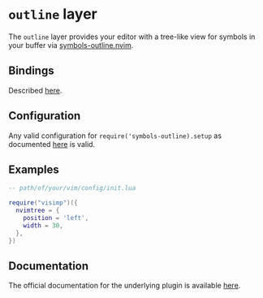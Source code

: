 # `outline` layer

The `outline` layer provides your editor with a tree-like view for symbols in
your buffer via
[symbols-outline.nvim](https://github.com/simrat39/symbols-outline.nvim).

## Bindings

Described
[here](https://github.com/simrat39/symbols-outline.nvim#configuration).

## Configuration

Any valid configuration for `require('symbols-outline).setup` as documented
[here](https://github.com/simrat39/symbols-outline.nvim#configuration) is valid.

## Examples

```lua
-- path/of/your/vim/config/init.lua

require("visimp")({
  nvimtree = {
    position = 'left',
    width = 30,
  },
})
```

## Documentation

The official documentation for the underlying plugin is available
[here](https://github.com/simrat39/symbols-outline.nvim).
